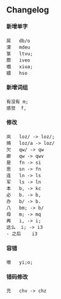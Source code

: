 ## Changelog
#### 新增单字
```
屌	db/o
濛	mdeu
箓	ltvu;
臜	iveo
嚱	xiua;
嬛	hso
```

#### 新增词组
```
有没有	m;
感觉	f,
```

#### 修改
```
岚	loz/ -> loz/;
赂	loz/a -> loz/
欠	qw/ -> qw
卿	qw -> qwv
是	fn -> si
思	sn -> fn
连	ln -> ls
军	ls -> ln
本	b, -> kc
必	b. -> b,
办	b/ -> b.
八	bm; -> b/
母	m; -> mq
再	i, -> i;
这么	i; -> i3
- 之后	i3
```

#### 容错
```
噫	yi;o;
```

#### 错码修改
```
充	chv -> chz
```